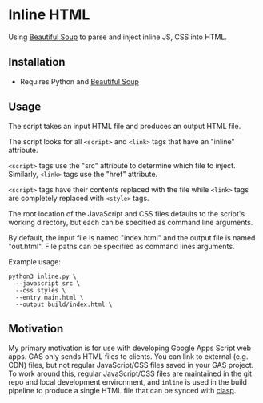 # Inline HTML

Using [Beautiful Soup](https://www.crummy.com/software/BeautifulSoup/bs4/doc/)
to parse and inject inline JS, CSS into HTML.

## Installation

- Requires Python and [Beautiful Soup](https://www.crummy.com/software/BeautifulSoup/bs4/doc/#installing-beautiful-soup)

## Usage

The script takes an input HTML file and produces an output HTML file.

The script looks for all `<script>` and `<link>` tags that have an "inline" attribute.

`<script>` tags use the "src" attribute to determine which file to inject.  Similarly, `<link>` tags use the "href" attribute.

`<script>` tags have their contents replaced with the file while `<link>` tags are completely replaced with `<style>` tags.

The root location of the JavaScript and CSS files defaults to the script's working directory, but each can be specified as command line arguments.

By default, the input file is named "index.html" and the output file is named "out.html".  File paths can be specified as command lines arguments.

Example usage:
```shell
python3 inline.py \
  --javascript src \
  --css styles \
  --entry main.html \
  --output build/index.html \
```

## Motivation

My primary motivation is for use with developing Google Apps Script web apps.
GAS only sends HTML files to clients.
You can link to external (e.g. CDN) files, but not regular JavaScript/CSS files saved in your GAS project.
To work around this, regular JavaScript/CSS files are maintained in the git repo and local development environment, and `inline` is used in the build pipeline to produce a single HTML file that can be synced with [clasp](https://github.com/google/clasp).
